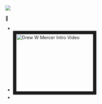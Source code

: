 ### ![](https://placehold.it/350x90/009955/fff?text='Hello!')
👋

- <a href="http://www.youtube.com/watch?feature=player_embedded&v=UKMw7qQBt7Q" target="_blank">
-  <img src="http://img.youtube.com/vi/UKMw7qQBt7Q/0.jpg" alt="Drew W Mercer Intro Video" width="240" height="180" border="10" />
- </a>

<!--
**drewwmercer/drewwmercer** is a ✨ _special_ ✨ repository because its `README.md` (this file) appears on your GitHub profile.

Here are some ideas to get you started:

- 🔭 I’m currently working on ...
- 🌱 I’m currently learning ...
- 👯 I’m looking to collaborate on ...
- 🤔 I’m looking for help with ...
- 💬 Ask me about ...
- 📫 How to reach me: ...
- 😄 Pronouns: ...
- ⚡ Fun fact: ...
-->
